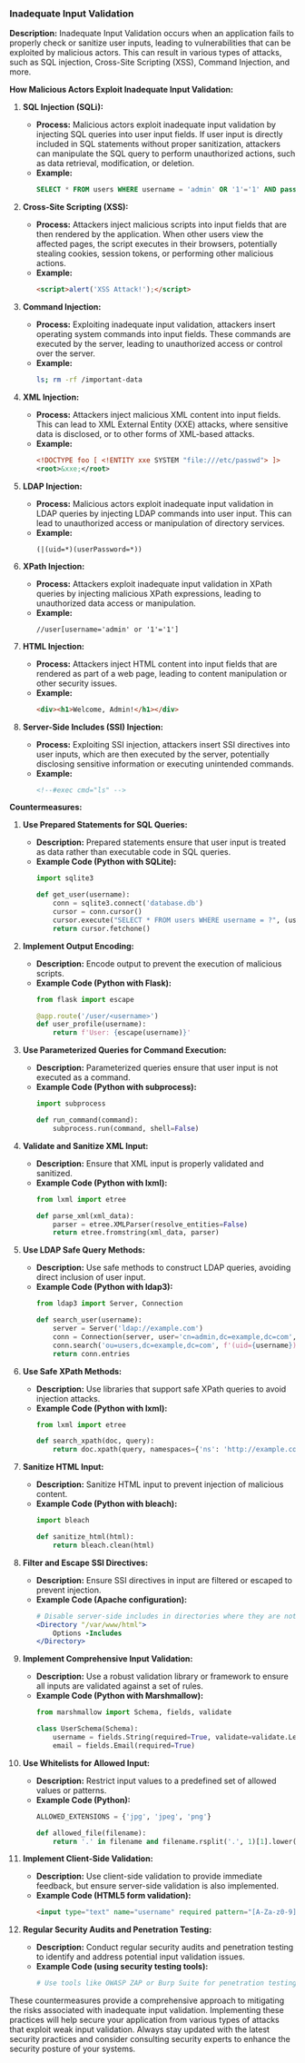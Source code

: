 ### Inadequate Input Validation

**Description:**
Inadequate Input Validation occurs when an application fails to properly check or sanitize user inputs, leading to vulnerabilities that can be exploited by malicious actors. This can result in various types of attacks, such as SQL injection, Cross-Site Scripting (XSS), Command Injection, and more.

**How Malicious Actors Exploit Inadequate Input Validation:**

1. **SQL Injection (SQLi):**
   - **Process:**
     Malicious actors exploit inadequate input validation by injecting SQL queries into user input fields. If user input is directly included in SQL statements without proper sanitization, attackers can manipulate the SQL query to perform unauthorized actions, such as data retrieval, modification, or deletion.
   - **Example:**
     ```sql
     SELECT * FROM users WHERE username = 'admin' OR '1'='1' AND password = 'password';
     ```

2. **Cross-Site Scripting (XSS):**
   - **Process:**
     Attackers inject malicious scripts into input fields that are then rendered by the application. When other users view the affected pages, the script executes in their browsers, potentially stealing cookies, session tokens, or performing other malicious actions.
   - **Example:**
     ```html
     <script>alert('XSS Attack!');</script>
     ```

3. **Command Injection:**
   - **Process:**
     Exploiting inadequate input validation, attackers insert operating system commands into input fields. These commands are executed by the server, leading to unauthorized access or control over the server.
   - **Example:**
     ```bash
     ls; rm -rf /important-data
     ```

4. **XML Injection:**
   - **Process:**
     Attackers inject malicious XML content into input fields. This can lead to XML External Entity (XXE) attacks, where sensitive data is disclosed, or to other forms of XML-based attacks.
   - **Example:**
     ```xml
     <!DOCTYPE foo [ <!ENTITY xxe SYSTEM "file:///etc/passwd"> ]>
     <root>&xxe;</root>
     ```

5. **LDAP Injection:**
   - **Process:**
     Malicious actors exploit inadequate input validation in LDAP queries by injecting LDAP commands into user input. This can lead to unauthorized access or manipulation of directory services.
   - **Example:**
     ```ldap
     (|(uid=*)(userPassword=*)) 
     ```

6. **XPath Injection:**
   - **Process:**
     Attackers exploit inadequate input validation in XPath queries by injecting malicious XPath expressions, leading to unauthorized data access or manipulation.
   - **Example:**
     ```xpath
     //user[username='admin' or '1'='1']
     ```

7. **HTML Injection:**
   - **Process:**
     Attackers inject HTML content into input fields that are rendered as part of a web page, leading to content manipulation or other security issues.
   - **Example:**
     ```html
     <div><h1>Welcome, Admin!</h1></div>
     ```

8. **Server-Side Includes (SSI) Injection:**
   - **Process:**
     Exploiting SSI injection, attackers insert SSI directives into user inputs, which are then executed by the server, potentially disclosing sensitive information or executing unintended commands.
   - **Example:**
     ```html
     <!--#exec cmd="ls" -->
     ```

**Countermeasures:**

1. **Use Prepared Statements for SQL Queries:**
   - **Description:**
     Prepared statements ensure that user input is treated as data rather than executable code in SQL queries.
   - **Example Code (Python with SQLite):**
     ```python
     import sqlite3

     def get_user(username):
         conn = sqlite3.connect('database.db')
         cursor = conn.cursor()
         cursor.execute("SELECT * FROM users WHERE username = ?", (username,))
         return cursor.fetchone()
     ```

2. **Implement Output Encoding:**
   - **Description:**
     Encode output to prevent the execution of malicious scripts.
   - **Example Code (Python with Flask):**
     ```python
     from flask import escape

     @app.route('/user/<username>')
     def user_profile(username):
         return f'User: {escape(username)}'
     ```

3. **Use Parameterized Queries for Command Execution:**
   - **Description:**
     Parameterized queries ensure that user input is not executed as a command.
   - **Example Code (Python with subprocess):**
     ```python
     import subprocess

     def run_command(command):
         subprocess.run(command, shell=False)
     ```

4. **Validate and Sanitize XML Input:**
   - **Description:**
     Ensure that XML input is properly validated and sanitized.
   - **Example Code (Python with lxml):**
     ```python
     from lxml import etree

     def parse_xml(xml_data):
         parser = etree.XMLParser(resolve_entities=False)
         return etree.fromstring(xml_data, parser)
     ```

5. **Use LDAP Safe Query Methods:**
   - **Description:**
     Use safe methods to construct LDAP queries, avoiding direct inclusion of user input.
   - **Example Code (Python with ldap3):**
     ```python
     from ldap3 import Server, Connection

     def search_user(username):
         server = Server('ldap://example.com')
         conn = Connection(server, user='cn=admin,dc=example,dc=com', password='password')
         conn.search('ou=users,dc=example,dc=com', f'(uid={username})')
         return conn.entries
     ```

6. **Use Safe XPath Methods:**
   - **Description:**
     Use libraries that support safe XPath queries to avoid injection attacks.
   - **Example Code (Python with lxml):**
     ```python
     from lxml import etree

     def search_xpath(doc, query):
         return doc.xpath(query, namespaces={'ns': 'http://example.com/ns'})
     ```

7. **Sanitize HTML Input:**
   - **Description:**
     Sanitize HTML input to prevent injection of malicious content.
   - **Example Code (Python with bleach):**
     ```python
     import bleach

     def sanitize_html(html):
         return bleach.clean(html)
     ```

8. **Filter and Escape SSI Directives:**
   - **Description:**
     Ensure SSI directives in input are filtered or escaped to prevent injection.
   - **Example Code (Apache configuration):**
     ```apache
     # Disable server-side includes in directories where they are not needed
     <Directory "/var/www/html">
         Options -Includes
     </Directory>
     ```

9. **Implement Comprehensive Input Validation:**
   - **Description:**
     Use a robust validation library or framework to ensure all inputs are validated against a set of rules.
   - **Example Code (Python with Marshmallow):**
     ```python
     from marshmallow import Schema, fields, validate

     class UserSchema(Schema):
         username = fields.String(required=True, validate=validate.Length(min=1))
         email = fields.Email(required=True)
     ```

10. **Use Whitelists for Allowed Input:**
    - **Description:**
      Restrict input values to a predefined set of allowed values or patterns.
    - **Example Code (Python):**
      ```python
      ALLOWED_EXTENSIONS = {'jpg', 'jpeg', 'png'}

      def allowed_file(filename):
          return '.' in filename and filename.rsplit('.', 1)[1].lower() in ALLOWED_EXTENSIONS
      ```

11. **Implement Client-Side Validation:**
    - **Description:**
      Use client-side validation to provide immediate feedback, but ensure server-side validation is also implemented.
    - **Example Code (HTML5 form validation):**
      ```html
      <input type="text" name="username" required pattern="[A-Za-z0-9]+">
      ```

12. **Regular Security Audits and Penetration Testing:**
    - **Description:**
      Conduct regular security audits and penetration testing to identify and address potential input validation issues.
    - **Example Code (using security testing tools):**
      ```bash
      # Use tools like OWASP ZAP or Burp Suite for penetration testing
      ```

These countermeasures provide a comprehensive approach to mitigating the risks associated with inadequate input validation. Implementing these practices will help secure your application from various types of attacks that exploit weak input validation. Always stay updated with the latest security practices and consider consulting security experts to enhance the security posture of your systems.
